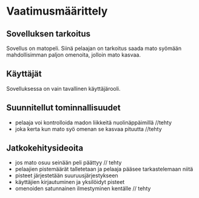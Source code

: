# Vaatimusmäärittely
## Sovelluksen tarkoitus
Sovellus on matopeli. Siinä pelaajan on tarkoitus saada mato syömään mahdollisimman paljon omenoita, jolloin mato kasvaa.
## Käyttäjät
Sovelluksessa on vain tavallinen käyttäjärooli.
## Suunnitellut tominnallisuudet
* pelaaja voi kontrolloida madon liikkeitä nuolinäppäimillä //tehty
* joka kerta kun mato syö omenan se kasvaa pituutta //tehty
## Jatkokehitysideoita
* jos mato osuu seinään peli päättyy // tehty
* pelaajien pistemäärät talletetaan ja pelaaja pääsee tarkastelemaan niitä
* pisteet järjestetään suuruusjärjestykseen
* käyttäjien kirjautuminen ja yksilöidyt pisteet 
* omenoiden satunnainen ilmestyminen kentälle // tehty

